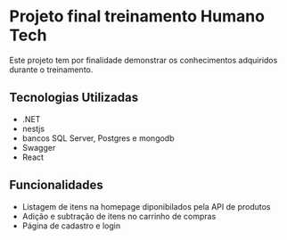 # Projeto final treinamento Humano Tech

Este projeto tem por finalidade demonstrar os conhecimentos adquiridos durante o treinamento.


## Tecnologias Utilizadas

- .NET
- nestjs
- bancos SQL Server, Postgres e mongodb
- Swagger
- React

## Funcionalidades

- Listagem de itens na homepage diponibilados pela API de produtos
- Adição e subtração de itens no carrinho de compras
- Página de cadastro e login
